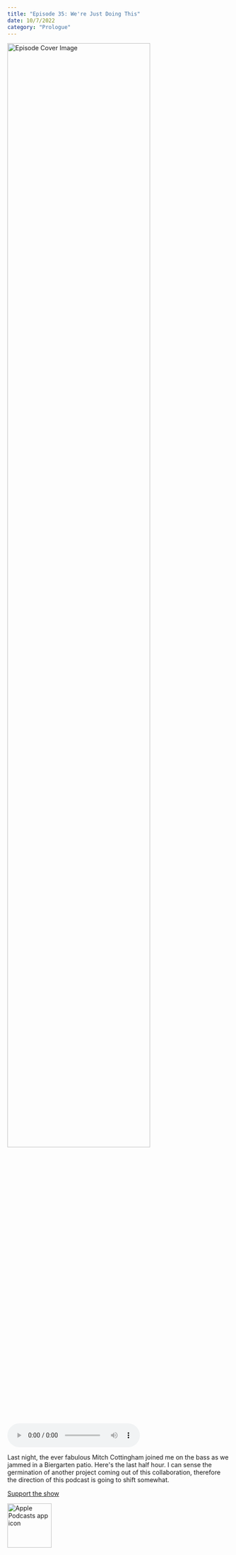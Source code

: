 ```yaml
---
title: "Episode 35: We're Just Doing This"
date: 10/7/2022
category: "Prologue"
---
```

<img src="https://artwork.captivate.fm/6b207d15-7f23-42c4-98f7-dc82368702b7/60854458c4d1acdf4e1c2f79c4137142d85d78e379bdafbd69bd34c85f5819ad.jpg" alt="Episode Cover Image" width=80%/>
<audio controls>
  <source src="https://podcasts.captivate.fm/media/c9900e6e-4576-49c3-aa88-5c8937e194c2/11459934-episode-35-we-re-just-doing-this.mp3" type="audio/mpeg">
  Your browser does not support the audio element.
</audio>

<p>Last night, the ever fabulous Mitch Cottingham joined me on the bass as we jammed in a Biergarten patio. Here&apos;s the last half hour. I can sense the germination of another project coming out of this collaboration, therefore the direction of this podcast is going to shift somewhat.</p><a rel="payment" href="https://www.paypal.com/donate/?hosted_button_id=WX3GRUK5BHJLS">Support the show</a>

<a href="https://podcasts.apple.com/us/podcast/living-room-music/id1608791560?tscg=30200&itsct=podcast_box_appicon&ls=1&mttnsubad=1608791560" style="display: inline-block;"><img src="https://toolbox.marketingtools.apple.com/api/v2/badges/app-icon-podcasts/standard/en-us" alt="Apple Podcasts app icon" style="width: 100px; height: 100px; vertical-align: middle; object-fit: contain;" /></a>
    